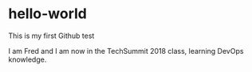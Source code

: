 # hello-world
This is my first Github test

I am Fred and I am now in the TechSummit 2018 class, learning DevOps knowledge.
